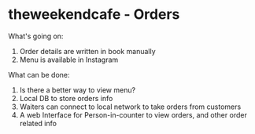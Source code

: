 # theweekendcafe - Orders

What's going on:
1. Order details are written in book manually
2. Menu is available in Instagram

What can be done:
1. Is there a better way to view menu?
2. Local DB to store orders info
3. Waiters can connect to local network to take orders from customers
4. A web Interface for Person-in-counter to view orders, and other order related info

